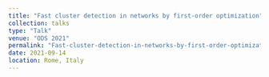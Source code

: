 ```yaml
---
title: "Fast cluster detection in networks by first-order optimization"
collection: talks
type: "Talk"
venue: "ODS 2021"
permalink: "Fast-cluster-detection-in-networks-by-first-order-optimization-ODS"
date: 2021-09-14
location: Rome, Italy
---
```



